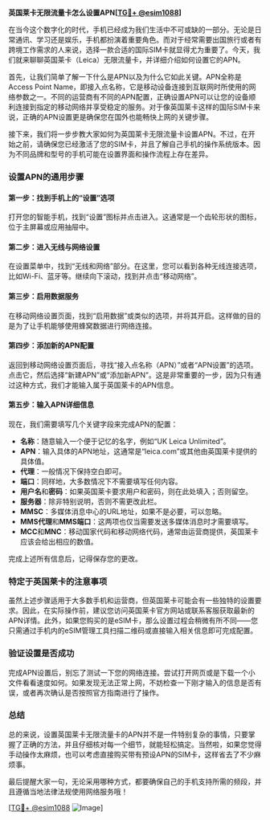 **英国莱卡无限流量卡怎么设置APN[[TG💪+ @esim1088](https://t.me/s/esim1088)]**

在当今这个数字化的时代，手机已经成为我们生活中不可或缺的一部分。无论是日常通讯、学习还是娱乐，手机都扮演着重要角色。而对于经常需要出国旅行或者有跨境工作需求的人来说，选择一款合适的国际SIM卡就显得尤为重要了。今天，我们就来聊聊英国莱卡（Leica）无限流量卡，并详细介绍如何设置它的APN。

首先，让我们简单了解一下什么是APN以及为什么它如此关键。APN全称是Access Point Name，即接入点名称，它是移动设备连接到互联网时所使用的网络参数之一。不同的运营商有不同的APN配置，正确设置APN可以让您的设备顺利连接到指定的移动网络并享受稳定的服务。对于像英国莱卡这样的国际SIM卡来说，正确的APN设置更是确保您在国外也能畅快上网的关键步骤。

接下来，我们将一步步教大家如何为英国莱卡无限流量卡设置APN。不过，在开始之前，请确保您已经激活了您的SIM卡，并且了解自己手机的操作系统版本。因为不同品牌和型号的手机可能在设置界面和操作流程上存在差异。

### 设置APN的通用步骤

#### 第一步：找到手机上的“设置”选项
打开您的智能手机，找到“设置”图标并点击进入。这通常是一个齿轮形状的图标，位于主屏幕或应用抽屉中。

#### 第二步：进入无线与网络设置
在设置菜单中，找到“无线和网络”部分。在这里，您可以看到各种无线连接选项，比如Wi-Fi、蓝牙等。继续向下滚动，找到并点击“移动网络”。

#### 第三步：启用数据服务
在移动网络设置页面，找到“启用数据”或类似的选项，并将其开启。这样做的目的是为了让手机能够使用蜂窝数据进行网络连接。

#### 第四步：添加新的APN配置
返回到移动网络设置页面后，寻找“接入点名称（APN）”或者“APN设置”的选项。点击它，然后选择“新建APN”或“添加新APN”。这是非常重要的一步，因为只有通过这种方式，我们才能输入属于英国莱卡的APN信息。

#### 第五步：输入APN详细信息
现在，我们需要填写几个关键字段来完成APN的配置：

- **名称**：随意输入一个便于记忆的名字，例如“UK Leica Unlimited”。
- **APN**：输入具体的APN地址，这通常是“leica.com”或其他由英国莱卡提供的具体值。
- **代理**：一般情况下保持空白即可。
- **端口**：同样地，大多数情况下不需要填写任何内容。
- **用户名**和**密码**：如果英国莱卡要求用户和密码，则在此处填入；否则留空。
- **服务器**：除非特别说明，否则不需更改此栏。
- **MMSC**：多媒体消息中心的URL地址，如果不是必要，可以忽略。
- **MMS代理**和**MMS端口**：这两项也仅当需要发送多媒体消息时才需要填写。
- **MCC**和**MNC**：移动国家代码和移动网络代码，通常由运营商提供，英国莱卡应该会给出相应的数值。

完成上述所有信息后，记得保存您的更改。

### 特定于英国莱卡的注意事项

虽然上述步骤适用于大多数手机和运营商，但英国莱卡可能会有一些独特的设置要求。因此，在实际操作前，建议您访问英国莱卡官方网站或联系客服获取最新的APN详情。此外，如果您购买的是eSIM卡，那么设置过程会稍微有所不同——您只需通过手机内的eSIM管理工具扫描二维码或直接输入相关信息即可完成配置。

### 验证设置是否成功

完成APN设置后，别忘了测试一下您的网络连接。尝试打开网页或是下载一个小文件看看速度如何。如果发现无法正常上网，不妨检查一下刚才输入的信息是否有误，或者再次确认是否按照官方指南进行了操作。

### 总结

总的来说，设置英国莱卡无限流量卡的APN并不是一件特别复杂的事情，只要掌握了正确的方法，并且仔细核对每一个细节，就能轻松搞定。当然啦，如果您觉得手动操作太麻烦，也可以考虑直接购买带有预设APN的SIM卡，这样省去了不少麻烦事。

最后提醒大家一句，无论采用哪种方式，都要确保自己的手机支持所需的频段，并且遵循当地法律法规使用网络服务哦！

[[TG💪+ @esim1088](https://t.me/s/esim1088) ![Image](https://i.postimg.cc/4NQfJmqS/Snipaste-2025-05-13-00-14-12.png)]